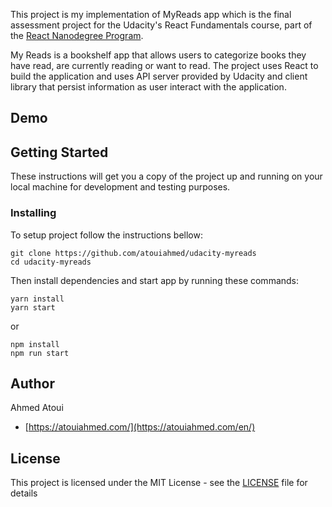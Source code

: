 This project is my implementation of MyReads app which is the final assessment project for the
Udacity's React Fundamentals course, part of the [React Nanodegree Program](https://udacity.com/course/nd019).

My Reads is a bookshelf app that allows users to categorize books they have read, are currently reading or want to read. The project uses React to build the application and uses API server provided by Udacity and client library that persist information as user interact with the application.

## Demo


## Getting Started

These instructions will get you a copy of the project up and running on your local machine for development and testing purposes.

### Installing

To setup project follow the instructions bellow:

```
git clone https://github.com/atouiahmed/udacity-myreads
cd udacity-myreads
```

Then install dependencies and start app by running these commands:

```
yarn install
yarn start
```

or

```
npm install
npm run start
```

## Author

Ahmed Atoui

- [https://atouiahmed.com/](https://atouiahmed.com/en/)

## License

This project is licensed under the MIT License - see the [LICENSE](LICENSE) file for details
